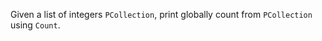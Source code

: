 Given a list of integers ```PCollection```, print globally count from ```PCollection``` using ```Count```.